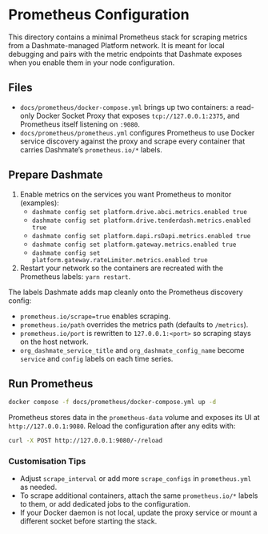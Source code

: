 # Prometheus Configuration

This directory contains a minimal Prometheus stack for scraping metrics from a Dashmate-managed Platform network. It is meant for local debugging and pairs with the metric endpoints that Dashmate exposes when you enable them in your node configuration.

## Files
- `docs/prometheus/docker-compose.yml` brings up two containers: a read-only Docker Socket Proxy that exposes `tcp://127.0.0.1:2375`, and Prometheus itself listening on `:9080`.
- `docs/prometheus/prometheus.yml` configures Prometheus to use Docker service discovery against the proxy and scrape every container that carries Dashmate’s `prometheus.io/*` labels.

## Prepare Dashmate
1. Enable metrics on the services you want Prometheus to monitor (examples):
   - `dashmate config set platform.drive.abci.metrics.enabled true`
   - `dashmate config set platform.drive.tenderdash.metrics.enabled true`
   - `dashmate config set platform.dapi.rsDapi.metrics.enabled true`
   - `dashmate config set platform.gateway.metrics.enabled true`
   - `dashmate config set platform.gateway.rateLimiter.metrics.enabled true`
2. Restart your network so the containers are recreated with the Prometheus labels: `yarn restart`.

The labels Dashmate adds map cleanly onto the Prometheus discovery config:
- `prometheus.io/scrape=true` enables scraping.
- `prometheus.io/path` overrides the metrics path (defaults to `/metrics`).
- `prometheus.io/port` is rewritten to `127.0.0.1:<port>` so scraping stays on the host network.
- `org_dashmate_service_title` and `org_dashmate_config_name` become `service` and `config` labels on each time series.

## Run Prometheus
```bash
docker compose -f docs/prometheus/docker-compose.yml up -d
```

Prometheus stores data in the `prometheus-data` volume and exposes its UI at `http://127.0.0.1:9080`. Reload the configuration after any edits with:
```bash
curl -X POST http://127.0.0.1:9080/-/reload
```

### Customisation Tips
- Adjust `scrape_interval` or add more `scrape_configs` in `prometheus.yml` as needed.
- To scrape additional containers, attach the same `prometheus.io/*` labels to them, or add dedicated jobs to the configuration.
- If your Docker daemon is not local, update the proxy service or mount a different socket before starting the stack.
